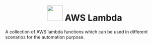 <h1 align="center">
 <img src="https://user-images.githubusercontent.com/53964007/118356057-14df5c80-b591-11eb-8635-6acb06a9406b.png" width="50" height="50" /> AWS Lambda
</h1>
A collection of AWS lambda functions which can be used in different scenarios for the automation purpose.
